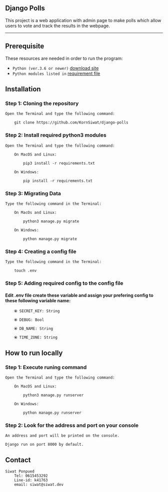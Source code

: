 ## Django Polls

This project is a web application with admin page to make polls
which allow users to vote and track the results in the webpage.

---

## Prerequisite

These resources are needed in order to run the program:

- `Python (ver.3.6 or newer)` [download site](https://www.python.org/downloads/)
- `Python modules listed in` [requirement file](requirements.txt)

## Installation

### Step 1: Cloning the repository

    Open the Terminal and type the following command:

        git clone https://github.com/KornSiwat/django-polls

### Step 2: Install required python3 modules

    Open the Terminal and type the following command:

        On MacOS and Linux:

            pip3 install -r requirements.txt

        On Windows:

            pip install -r requirements.txt

### Step 3: Migrating Data

    Type the following command in the Terminal:

        On MacOs and Linux:

            python3 manage.py migrate

        On Windows:

            python manage.py migrate
            
### Step 4: Creating a config file

    Type the following command in the Terminal:
    
        touch .env
        
### Step 5: Adding required config to the config file

   #### Edit .env file create these variable and assign your prefering config to these following variable name:
    
        ⦿ SECRET_KEY: String
        
        ⦿ DEBUG: Bool
        
        ⦿ DB_NAME: String
        
        ⦿ TIME_ZONE: String
            
## How to run locally

### Step 1: Execute runing command

    Open the Terminal and type the following command:

        On MacOS and Linux:

            python3 manage.py runserver

        On Windows:

            python manage.py runserver
    
### Step 2: Look for the address and port on your console

    An address and port will be printed on the console.    
    
    Django run on port 8000 by default.

## Contact

    Siwat Ponpued
        Tel: 0615453292
        Line-id: k41763
        email: siwat@siwat.dev
